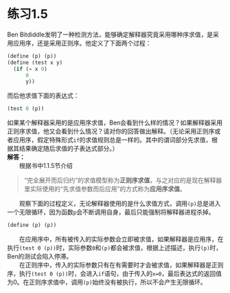 # 练习1.5
Ben Bitdiddle发明了一种检测方法，能够确定解释器究竟采用哪种序求值，是采用应用序，还是采用正则序。他定义了下面两个过程：
```lisp
(define (p) (p))
(define (test x y)
  (if (= x 0)
      0
      y))
```
而后他求值下面的表达式：
```lisp
(test 0 (p))
```
如果某个解释器采用的是应用序求值，Ben会看到什么样的情况？如果解释器采用正则序求值，他又会看到什么情况？请对你的回答做出解释。（无论采用正则序或者应用序，假定特殊形式`if`的求值规则总是一样的。其中的谓词部分先求值，根据其结果确定随后求值的子表达式部分。）  
**解答：**  
&emsp;&emsp;根据书中1.1.5节介绍
>“完全展开而后归约”的求值模型称为**正则序求值**，与之对应的是现在解释器里实际使用的“先求值参数而后应用”的方式称为**应用序求值**。  

&emsp;&emsp;观察下面的过程定义，无论解释器使用的是什么求值方式，调用`(p)`总是进入一个无限循环，因为函数`p`会不断调用自身，最后只能强制将解释器进程杀掉。
```lisp
(define (p) (p))
```
&emsp;&emsp;在应用序中，所有被传入的实际参数会立即被求值，如果解释器是应用序，在执行`(test 0 (p))`时，实际参数`0`和`(p)`都会被求值，根据上述描述，执行`(p)`时，Ben的测试会陷入停滞。  
&emsp;&emsp;在正则序中，传入的实际参数只有在有需要时才会被求值，如果解释器是正则序，执行`(test 0 (p))`时，会进入`if`语句，由于传入的`x=0`，最后表达式的返回值为0。在正则序求值中，调用`(p)`始终没有被执行，所以不会产生无限循环。